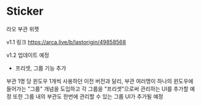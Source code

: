 # Sticker
라오 부관 위젯

v1.1 링크
https://arca.live/b/lastorigin/49858568

v1.2 업데이트 예정
- 프리셋, 그룹 기능 추가

부관 1명 당 윈도우 1개씩 사용하던 이전 버전과 달리,
부관 여러명이 하나의 윈도우에 들어가는 "그룹" 개념을 도입하고
각 그룹을 "프리셋"으로써 관리하는 UI를 추가할 예정
또한 그룹 내의 부관도 한번에 관리할 수 있는 그룹 UI가 추가될 예정
